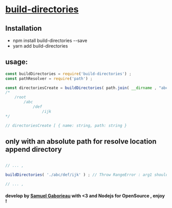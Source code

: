 # [build-directories](http://npmjs.com/package/build-directories)

## Installation

- npm install build-directories --save
- yarn add build-directories

## usage:

```javascript
const buildDirectories = require('build-directories') ;
const pathResolver = require('path') ;

const directoriesCreate = buildDirectories( path.join( __dirname , "abc/def/ijk" ) ) ;
/*
    /root
        /abc
            /def
                /ijk
*/

// directoriesCreate [ { name: string, path: string }

```

## only with an absolute path for resolve location append directory

```js

// ... ,

buildDirectories( './abc/def/ijk' ) ; // Throw RangeError : arg1 should be an absolute path

// ... ,

```

#### develop by [Samuel Gaborieau]( https://github.com/Orivoir/ ) with <3 and Nodejs for **OpenSource** , enjoy !
